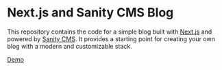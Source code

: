 # Next.js and Sanity CMS Blog
    
This repository contains the code for a simple blog built with [Next.js](https://nextjs.org/) and powered by [Sanity CMS](https://www.sanity.io/). It provides a starting point for creating your own blog with a modern and customizable stack.

[Demo](https://next-sanity-blogg.netlify.app/)